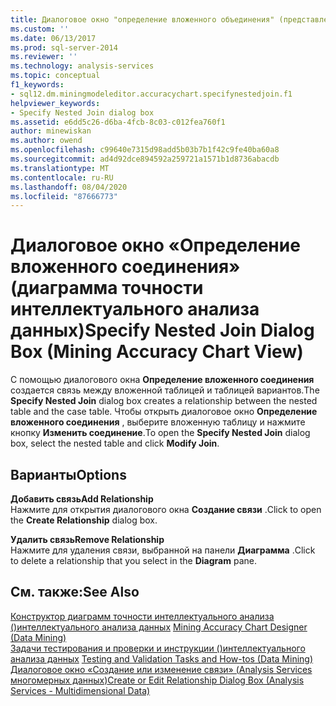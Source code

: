 ```yaml
---
title: Диалоговое окно "определение вложенного объединения" (представление диаграммы точности интеллектуального анализа данных) | Документация Майкрософт
ms.custom: ''
ms.date: 06/13/2017
ms.prod: sql-server-2014
ms.reviewer: ''
ms.technology: analysis-services
ms.topic: conceptual
f1_keywords:
- sql12.dm.miningmodeleditor.accuracychart.specifynestedjoin.f1
helpviewer_keywords:
- Specify Nested Join dialog box
ms.assetid: e6dd5c26-d6ba-4fcb-8c03-c012fea760f1
author: minewiskan
ms.author: owend
ms.openlocfilehash: c99640e7315d98add5b03b7b1f42c9fe40ba60a8
ms.sourcegitcommit: ad4d92dce894592a259721a1571b1d8736abacdb
ms.translationtype: MT
ms.contentlocale: ru-RU
ms.lasthandoff: 08/04/2020
ms.locfileid: "87666773"
---
```

# <a name="specify-nested-join-dialog-box-mining-accuracy-chart-view"></a><span data-ttu-id="87183-102">Диалоговое окно «Определение вложенного соединения» (диаграмма точности интеллектуального анализа данных)</span><span class="sxs-lookup"><span data-stu-id="87183-102">Specify Nested Join Dialog Box (Mining Accuracy Chart View)</span></span>
  <span data-ttu-id="87183-103">С помощью диалогового окна **Определение вложенного соединения** создается связь между вложенной таблицей и таблицей вариантов.</span><span class="sxs-lookup"><span data-stu-id="87183-103">The **Specify Nested Join** dialog box creates a relationship between the nested table and the case table.</span></span> <span data-ttu-id="87183-104">Чтобы открыть диалоговое окно **Определение вложенного соединения** , выберите вложенную таблицу и нажмите кнопку **Изменить соединение**.</span><span class="sxs-lookup"><span data-stu-id="87183-104">To open the **Specify Nested Join** dialog box, select the nested table and click **Modify Join**.</span></span>  
  
## <a name="options"></a><span data-ttu-id="87183-105">Варианты</span><span class="sxs-lookup"><span data-stu-id="87183-105">Options</span></span>  
 <span data-ttu-id="87183-106">**Добавить связь**</span><span class="sxs-lookup"><span data-stu-id="87183-106">**Add Relationship**</span></span>  
 <span data-ttu-id="87183-107">Нажмите для открытия диалогового окна **Создание связи** .</span><span class="sxs-lookup"><span data-stu-id="87183-107">Click to open the **Create Relationship** dialog box.</span></span>  
  
 <span data-ttu-id="87183-108">**Удалить связь**</span><span class="sxs-lookup"><span data-stu-id="87183-108">**Remove Relationship**</span></span>  
 <span data-ttu-id="87183-109">Нажмите для удаления связи, выбранной на панели **Диаграмма** .</span><span class="sxs-lookup"><span data-stu-id="87183-109">Click to delete a relationship that you select in the **Diagram** pane.</span></span>  
  
## <a name="see-also"></a><span data-ttu-id="87183-110">См. также:</span><span class="sxs-lookup"><span data-stu-id="87183-110">See Also</span></span>  
 <span data-ttu-id="87183-111">[Конструктор диаграмм точности интеллектуального анализа &#40;&#41;интеллектуального анализа данных](mining-accuracy-chart-designer-data-mining.md) </span><span class="sxs-lookup"><span data-stu-id="87183-111">[Mining Accuracy Chart Designer &#40;Data Mining&#41;](mining-accuracy-chart-designer-data-mining.md) </span></span>  
 <span data-ttu-id="87183-112">[Задачи тестирования и проверки и инструкции &#40;&#41;интеллектуального анализа данных](data-mining/testing-and-validation-tasks-and-how-tos-data-mining.md) </span><span class="sxs-lookup"><span data-stu-id="87183-112">[Testing and Validation Tasks and How-tos &#40;Data Mining&#41;](data-mining/testing-and-validation-tasks-and-how-tos-data-mining.md) </span></span>  
 [<span data-ttu-id="87183-113">Диалоговое окно «Создание или изменение связи» &#40;Analysis Services многомерных данных&#41;</span><span class="sxs-lookup"><span data-stu-id="87183-113">Create or Edit Relationship Dialog Box &#40;Analysis Services - Multidimensional Data&#41;</span></span>](create-or-edit-relationship-dialog-box-analysis-services-multidimensional-data.md)  
  
  
